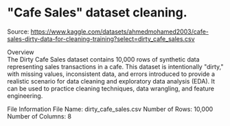 # "Cafe Sales" dataset cleaning.

Source: https://www.kaggle.com/datasets/ahmedmohamed2003/cafe-sales-dirty-data-for-cleaning-training?select=dirty_cafe_sales.csv

Overview <br>
The Dirty Cafe Sales dataset contains 10,000 rows of synthetic data representing sales transactions in a cafe. This dataset is intentionally "dirty," with missing values, inconsistent data, and errors introduced to provide a realistic scenario for data cleaning and exploratory data analysis (EDA). It can be used to practice cleaning techniques, data wrangling, and feature engineering.

File Information
File Name: dirty_cafe_sales.csv
Number of Rows: 10,000
Number of Columns: 8
